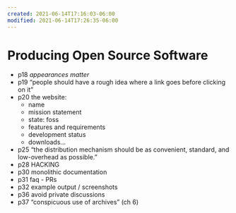 ```yaml
---
created: 2021-06-14T17:16:03-06:00
modified: 2021-06-14T17:26:35-06:00
---
```


# Producing Open Source Software

- p18 _appearances matter_
- p19 “people should have a rough idea where a link goes before clicking on it”
- p20 the website:
  - name 
  - mission statement 
  - state: foss
  - features and requirements 
  - development status 
  - downloads…
- p25 “the distribution mechanism should be as convenient, standard, and low-overhead as possible.”
- p28 HACKING
- p30 monolithic documentation 
- p31 faq - PRs
- p32 example output / screenshots
- p36 avoid private discussions 
- p37 “conspicuous use of archives” (ch 6)